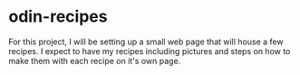 # odin-recipes
For this project, I will be setting up a small web page that will house a few recipes.  I expect to have my recipes including pictures and steps on how to make them with each recipe on it's own page.

